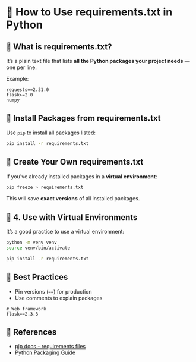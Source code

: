 # 💚 How to Use requirements.txt in Python

## 💛 What is requirements.txt?

It’s a plain text file that lists **all the Python packages your project needs** — one per line.

Example:

```
requests==2.31.0
flask>=2.0
numpy
```

## 💛 Install Packages from requirements.txt

Use `pip` to install all packages listed:

```bash
pip install -r requirements.txt
```

## 💛 Create Your Own requirements.txt

If you've already installed packages in a **virtual environment**:

```bash
pip freeze > requirements.txt
```

This will save **exact versions** of all installed packages.

## 💛 4. Use with Virtual Environments

It’s a good practice to use a virtual environment:

```bash
python -m venv venv
source venv/bin/activate 

pip install -r requirements.txt
```

## 💛 Best Practices

- Pin versions (`==`) for production
- Use comments to explain packages

```
# Web framework
flask==2.3.3
```

## 💛 References

- [pip docs - requirements files](https://pip.pypa.io/en/stable/user_guide/#requirements-files)
- [Python Packaging Guide](https://packaging.python.org/en/latest/discussions/install-requires-vs-requirements/)

